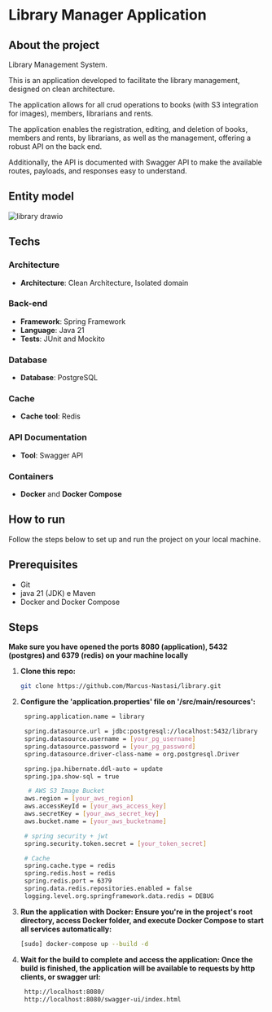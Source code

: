 # Library Manager Application

## About the project

Library Management System.

This is an application developed to facilitate the library management, designed on clean architecture.

The application allows for all crud operations to books (with S3 integration for images), members, librarians and rents.

The application enables the registration, editing, and deletion of books, members and rents, by librarians, as well as the management, offering a robust API on the back end.

Additionally, the API is documented with Swagger API to make the available routes, payloads, and responses easy to understand.

## Entity model
![library drawio](https://github.com/user-attachments/assets/8aee0522-798b-49d9-bb71-9594cd3db7c1)

## Techs

### Architecture
- **Architecture**: Clean Architecture, Isolated domain

### Back-end
- **Framework**: Spring Framework
- **Language**: Java 21
- **Tests**: JUnit and Mockito

### Database
- **Database**: PostgreSQL

### Cache
- **Cache tool**: Redis

### API Documentation
- **Tool**: Swagger API

### Containers
- **Docker** and **Docker Compose**

## How to run

Follow the steps below to set up and run the project on your local machine.

## Prerequisites

- Git
- java 21 (JDK) e Maven
- Docker and Docker Compose

## Steps

**Make sure you have opened the ports 8080 (application), 5432 (postgres) and 6379 (redis) on your machine locally**

1. **Clone this repo:**
   ```bash
   git clone https://github.com/Marcus-Nastasi/library.git

2. **Configure the 'application.properties' file on '/src/main/resources':**
   ```bash
    spring.application.name = library

    spring.datasource.url = jdbc:postgresql://localhost:5432/library
    spring.datasource.username = [your_pg_username]
    spring.datasource.password = [your_pg_password]
    spring.datasource.driver-class-name = org.postgresql.Driver

    spring.jpa.hibernate.ddl-auto = update
    spring.jpa.show-sql = true

     # AWS S3 Image Bucket
    aws.region = [your_aws_region]
    aws.accessKeyId = [your_aws_access_key]
    aws.secretKey = [your_aws_secret_key]
    aws.bucket.name = [your_aws_bucketname]

    # spring security + jwt
    spring.security.token.secret = [your_token_secret]

    # Cache
    spring.cache.type = redis
    spring.redis.host = redis
    spring.redis.port = 6379
    spring.data.redis.repositories.enabled = false
    logging.level.org.springframework.data.redis = DEBUG


3. **Run the application with Docker: Ensure you're in the project's root directory, access Docker folder, and execute Docker Compose to start all services automatically:**
    ```bash
    [sudo] docker-compose up --build -d

4. **Wait for the build to complete and access the application: Once the build is finished, the application will be available to requests by http clients, or swagger url:**
   ```bash
    http://localhost:8080/
    http://localhost:8080/swagger-ui/index.html
